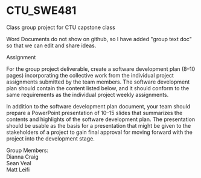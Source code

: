 # CTU_SWE481
Class group project for CTU capstone class

Word Documents do not show on github, so I have added "group text doc" so that we can edit and share ideas.


Assignment

For the group project deliverable, create a software development plan (8–10 pages) incorporating the collective work from the individual project assignments submitted by the team members. The software development plan should contain the content listed below, and it should conform to the same requirements as the individual project weekly assignments.  
  
In addition to the software development plan document, your team should prepare a PowerPoint presentation of 10–15 slides that summarizes the contents and highlights of the software development plan. The presentation should be usable as the basis for a presentation that might be given to the stakeholders of a project to gain final approval for moving forward with the project into the development stage.


Group Members:  
Dianna Craig  
Sean Veal  
Matt Leifi  
